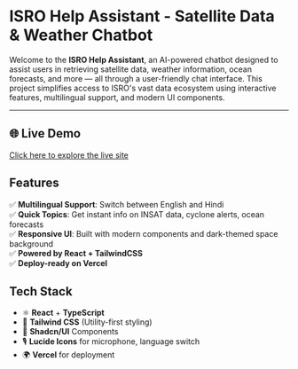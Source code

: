 #  ISRO Help Assistant - Satellite Data & Weather Chatbot

Welcome to the **ISRO Help Assistant**, an AI-powered chatbot designed to assist users in retrieving satellite data, weather information, ocean forecasts, and more — all through a user-friendly chat interface. This project simplifies access to ISRO's vast data ecosystem using interactive features, multilingual support, and modern UI components.

---

## 🌐 Live Demo
 [Click here to explore the live site]( https://gangayaan.vercel.app/)  



##  Features

✅ **Multilingual Support**: Switch between English and Hindi  
✅ **Quick Topics**: Get instant info on INSAT data, cyclone alerts, ocean forecasts   
✅ **Responsive UI**: Built with modern components and dark-themed space background  
✅ **Powered by React + TailwindCSS**  
✅ **Deploy-ready on Vercel**



##  Tech Stack

- ⚛️ **React** + **TypeScript**
- 💨 **Tailwind CSS** (Utility-first styling)
- 🧩 **Shadcn/UI** Components
- 🎙️ **Lucide Icons** for microphone, language switch
- 🌍 **Vercel** for deployment



